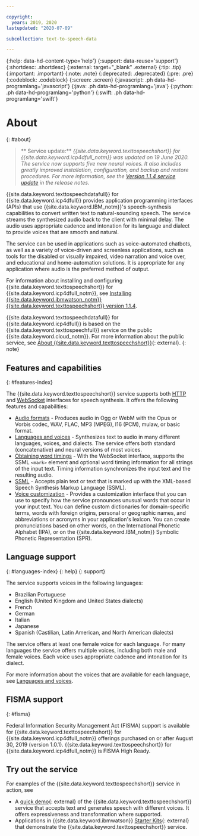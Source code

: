 ```yaml
---

copyright:
  years: 2019, 2020
lastupdated: "2020-07-09"

subcollection: text-to-speech-data

---
```


{:help: data-hd-content-type='help'}
{:support: data-reuse='support'}
{:shortdesc: .shortdesc}
{:external: target="_blank" .external}
{:tip: .tip}
{:important: .important}
{:note: .note}
{:deprecated: .deprecated}
{:pre: .pre}
{:codeblock: .codeblock}
{:screen: .screen}
{:javascript: .ph data-hd-programlang='javascript'}
{:java: .ph data-hd-programlang='java'}
{:python: .ph data-hd-programlang='python'}
{:swift: .ph data-hd-programlang='swift'}

# About
{: #about}

> ** Service update:** *{{site.data.keyword.texttospeechshort}} for {{site.data.keyword.icp4dfull_notm}} was updated on 19 June 2020. The service now supports five new neural voices. It also includes greatly improved installation, configuration, and backup and restore procedures. For more information, see the [Version 1.1.4 service update](/docs/text-to-speech-data?topic=text-to-speech-data-release-notes#v114) in the release notes.*

{{site.data.keyword.texttospeechdatafull}} for {{site.data.keyword.icp4dfull}} provides application programming interfaces (APIs) that use {{site.data.keyword.IBM_notm}}'s speech-synthesis capabilities to convert written text to natural-sounding speech. The service streams the synthesized audio back to the client with minimal delay. The audio uses appropriate cadence and intonation for its language and dialect to provide voices that are smooth and natural.

The service can be used in applications such as voice-automated chatbots, as well as a variety of voice-driven and screenless applications, such as tools for the disabled or visually impaired, video narration and voice over, and educational and home-automation solutions. It is appropriate for any application where audio is the preferred method of output.

For information about installing and configuring {{site.data.keyword.texttospeechshort}} for {{site.data.keyword.icp4dfull_notm}}, see [Installing {{site.data.keyword.ibmwatson_notm}} {{site.data.keyword.texttospeechshort}} version 1.1.4](/docs/text-to-speech-data?topic=text-to-speech-data-speech-install).

{{site.data.keyword.texttospeechdatafull}} for {{site.data.keyword.icp4dfull}} is based on the {{site.data.keyword.texttospeechfull}} service on the public {{site.data.keyword.cloud_notm}}. For more information about the public service, see [About {{site.data.keyword.texttospeechshort}}](https://{DomainName}/docs/text-to-speech?topic=text-to-speech-about#about){: external}.
{: note}

## Features and capabilities
{: #features-index}

The {{site.data.keyword.texttospeechshort}} service supports both [HTTP](/docs/text-to-speech-data?topic=text-to-speech-data-usingHTTP) and [WebSocket](/docs/text-to-speech-data?topic=text-to-speech-data-usingWebSocket) interfaces for speech synthesis. It offers the following features and capabilities:

-   [Audio formats](/docs/text-to-speech-data?topic=text-to-speech-data-audioFormats) - Produces audio in Ogg or WebM with the Opus or Vorbis codec, WAV, FLAC, MP3 (MPEG), l16 (PCM), mulaw, or basic format.
-   [Languages and voices](/docs/text-to-speech-data?topic=text-to-speech-data-voices) - Synthesizes text to audio in many different languages, voices, and dialects. The service offers both standard (concatenative) and neural versions of most voices.
-   [Obtaining word timings](/docs/text-to-speech-data?topic=text-to-speech-data-timing) - With the WebSocket interface, supports the SSML `<mark>` element and optional word timing information for all strings of the input text. Timing information synchronizes the input text and the resulting audio.
-   [SSML](/docs/text-to-speech-data?topic=text-to-speech-data-ssml) - Accepts plain text or text that is marked up with the XML-based Speech Synthesis Markup Language (SSML).
-   [Voice customization](/docs/text-to-speech-data?topic=text-to-speech-data-customIntro) - Provides a customization interface that you can use to specify how the service pronounces unusual words that occur in your input text. You can define custom dictionaries for domain-specific terms, words with foreign origins, personal or geographic names, and abbreviations or acronyms in your application's lexicon. You can create pronunciations based on other words, on the International Phonetic Alphabet (IPA), or on the {{site.data.keyword.IBM_notm}} Symbolic Phonetic Representation (SPR).

## Language support
{: #languages-index}
{: help}
{: support}

The service supports voices in the following languages:

-   Brazilian Portuguese
-   English (United Kingdom and United States dialects)
-   French
-   German
-   Italian
-   Japanese
-   Spanish (Castilian, Latin American, and North American dialects)

The service offers at least one female voice for each language. For many languages the service offers multiple voices, including both male and female voices. Each voice uses appropriate cadence and intonation for its dialect.

For more information about the voices that are available for each language, see [Languages and voices](/docs/text-to-speech-data?topic=text-to-speech-data-voices).

## FISMA support
{: #fisma}

Federal Information Security Management Act (FISMA) support is available for {{site.data.keyword.texttospeechshort}} for {{site.data.keyword.icp4dfull_notm}} offerings purchased on or after August 30, 2019 (version 1.0.1). {{site.data.keyword.texttospeechshort}} for {{site.data.keyword.icp4dfull_notm}} is FISMA High Ready.

## Try out the service

For examples of the {{site.data.keyword.texttospeechshort}} service in action, see

-   A [quick demo](https://text-to-speech-demo.ng.bluemix.net/){: external} of the {{site.data.keyword.texttospeechshort}} service that accepts text and generates speech with different voices. It offers expressiveness and transformation where supported.
-   Applications in {{site.data.keyword.ibmwatson}} [Starter Kits](http://www.ibm.com/watson/developercloud/starter-kits.html){: external} that demonstrate the {{site.data.keyword.texttospeechshort}} service.
